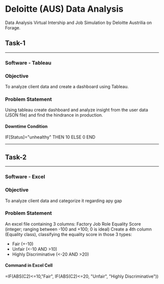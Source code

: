 # Deloitte (AUS) Data Analysis
Data Analysis Virtual Intership and Job Simulation by Deloitte Austrilia on Forage. 

## Task-1
---
### Software - Tableau 

### Objective 
To analyze client data and create a dashboard using Tableau.

### Problem Statement
Using tableau create dashboard and analyze insight from the user data (JSON file) and find the hindrance in production.

#### Downtime Condition
IF[Status]="unhealthy" THEN 10 ELSE 0 END

---
## Task-2
---
### Software - Excel 

### Objective 
To analyze client data and categorize it regarding apy gap

### Problem Statement
An excel file containing 3 columns:
Factory Job Role Equality Score (integer; ranging between -100 and +100; 0 is ideal)
Create a 4th column (Equality class), classifying the equality score in those 3 types:
- Fair (+-10)
- Unfair (<-10 AND >10)
- Highly Discriminative (<-20 AND >20)

#### Command in Excel Cell
=IF(ABS(C2)<=10,"Fair", IF(ABS(C2)<=20, "Unfair", "Highly Discriminative"))
